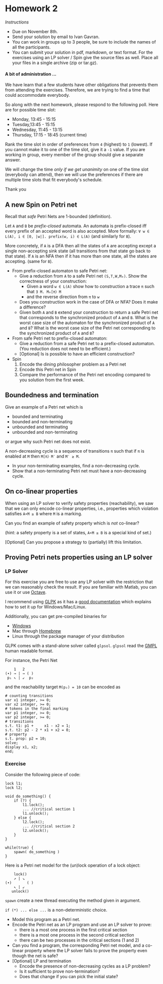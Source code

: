 # Homework 2

_Instructions_
* Due on November 8th.
* Send your solution by email to Ivan Gavran.
* You can work in groups up to 3 people, be sure to include the names of all the participants.
* You can submit your solution in pdf, markdown, or text format. For the exercises using an LP solver / Spin give the source files as well. Place all your files in a single archive (zip or tar.gz).

#### A bit of administration ...

We have learn that a few students have other obligations that prevents them from attending the exercises.
Therefore, we are trying to find a time that could accommodate everybody.

So along with the next homework, please respond to the following poll.
Here are for possible time slot:

* Monday, 13:45 - 15:15
* Tuesday,13:45 - 15:15
* Wednesday, 11:45 - 13:15
* Thursday, 17:15 - 18:45 (current time)

Rank the time slot in order of preferences from `4` (highest) to `1` (lowest).
If you cannot make it to one of the time slot, give it a `-1` value.
If you are working in group, every member of the group should give a separate answer.

We will change the time _only if we get unanimity_ on one of the time slot (everybody can attend), then we will use the preferences if there are multiple time slots that fit everybody's schedule.

Thank you

## A new Spin on Petri net

Recall that _safe_ Petri Nets are 1-bounded (definition).

Let `A` and `B` be  _prefix-closed_ automata.
An automata is prefix-closed iff every prefix of an accepted word is also accepted.
More formally: `∀ w ∈ L(A), i ∈ [0, |w|]. prefix(w, i) ∈ L(A)` (and similarly for `B`).

More concretely, if `A` is a DFA then all the states of `A` are accepting except a single non-accepting sink state (all transitions from that state go back to that state).
If `A` is an NFA then if it has more than one state, all the states are accepting.
(same for `B`).

* From prefix-closed automaton to safe Petri net:
  - Give a reduction from `A` to a safe Petri net `(S,T,W,M₀)`.
    Show the correctness of your construction:
    * Given a word `w ∈ L(A)` show how to construction a trace `π` such that `∃ M. M₀[π〉M`
    * and the reverse direction from `π` to `w`
  - Does you construction work in the case of DFA or NFA?
    Does it make a difference?
  - Given both `A` and `B` extend your construction to return a safe Petri net that corresponds to the synchronized product of `A` and `B`.
    What is the worst case size of the automaton for the synchronized product of `A` and `B`?
    What is the worst case size of the Petri net corresponding to the synchronized product of `A` and `B`?
* From safe Petri net to prefix-closed automaton:
  - Give a reduction from a safe Petri net to a prefix-closed automaton.
    (You reduction does not need to be efficient.)
  - [Optional] Is is possible to have an efficient construction?
* Spin
  1. Encode the dining philosopher problem as a Petri net
  2. Encode this Petri net in Spin
  3. Compare the performance of the Petri net encoding compared to you solution from the first week.


## Boundedness and termination

Give an example of a Petri net which is
* bounded and terminating
* bounded and non-terminating
* unbounded and terminating
* unbounded and non-terminating

or argue why such Petri net does not exist.

A non-decreasing cycle is a sequence of transitions `π` such that if `π` is enabled at `M` then `M[π〉M′` and `M′ ≥ M`.
* In your non-terminating examples, find a non-decreasing cycle.
* Show that a non-terminating Petri net must have a non-decreasing cycle.


## On co-linear properties

When using an LP solver to verify safety properties (reachability), we saw that we can only encode co-linear properties, i.e., properties which violation satisfies `A∙M ≥ B` where `M` is a marking.

Can you find an example of safety property which is _not_ co-linear?

(hint: a safety property is a set of states, `A∙M ≥ B` is a special kind of set.)

[Optional] Can you propose a strategy to (partially) lift this limitation.


## Proving Petri nets properties using an LP solver

### LP Solver

For this exercise you are free to use any LP solver with the restriction that we can reasonably check the result.
If you are familiar with Matlab, you can use it or use [Octave](https://www.gnu.org/software/octave/).

I recommend using [GLPK](https://www.gnu.org/software/glpk/) as it has a [good documentation](https://en.wikibooks.org/wiki/GLPK) which explains how to set it up for Windows/Mac/Linux.

Additionally, you can get pre-compiled binaries for
* [Windows](http://winglpk.sourceforge.net/)
* Mac through [Homebrew](https://brew.sh/)
* Linux through the package manager of your distribution

GLPK comes with a stand-alone solver called `glpsol`.
`glpsol` read the [GMPL](https://en.wikibooks.org/wiki/GLPK/GMPL_%28MathProg%29) human readable format.

For instance, the Petri Net
```
    1   2
(∙) → | → ( )
 p₁ ↖ | ↙  p₂
```
and the reachability target `M(p₂) = 10` can be encoded as
```
# counting transitions
var x1 integer, >= 0;
var x2 integer, >= 0;
# tokens in the final marking
var p1 integer, >= 0;
var p2 integer, >= 0;
# transitions
s.t. t1: p1 +     x1 - x2 = 1;
s.t. t2: p2 - 2 * x1 + x2 = 0;
# property
s.t. prop: p2 = 10;
solve;
display x1, x2;
end;
```

### Exercise

Consider the following piece of code:
```
lock l1;
lock l2;

void do_something() {
    if (?) {
        l1.lock();
        ... //critical section 1
        l1.unlock();
    } else {
        l2.lock();
        ... //critical section 2
        l2.unlock();
    }
}

while(true) {
    spawn( do_something )
}
```

Here is a Petri net model for the (un)lock operation of a lock object:
```
    lock()
    ↗ | ↘
(∙)       ( )
    ↖ | ↙
   unlock()
```

`spawn` create a new thread executing the method given in argument.

`if (*) ... else ...` is a non-deterministic choice.

* Model this program as a Petri net.
* Encode the Petri net as an LP program and use an LP solver to prove:
  - there is a most one process in the first critical section
  - there is a most one process in the second critical section
  - there can be two processes in the critical sections (1 and 2)
* Can you find a program, the corresponding Petri net model, and a co-linear property where the LP solver fails to prove the property even though the net is safe?
* [Optional] LP and termination
  - Encode the presence of non-decreasing cycles as a LP problem?
  - Is it sufficient to prove non-termination?
  - Does that change if you can pick the initial state?
